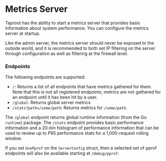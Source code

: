 # Metrics Server
Taproot has the ability to start a metrics server that provides basic information about system performance. You can configure 
the metrics server at startup.

Like the admin server, the metrics server should never be exposed to the outside world, and it is recommended to both 
set IP filtering on the server through configuration as well as filtering at the firewall level.

### Endpoints
The following endpoints are supported:
- `/`: Returns a list of all endpoints that have metrics gathered for them. Note that this is not all registered endpoints;
metrics are not gathered for an endpoint until it has been hit by a user.
- `/global`: Returns global server metrics
- `/stats?path=/some/path`: Returns metrics for `/some/path`.

The `/global` endpoint returns global runtime information (from the Go `runtime`) package. The `/stats` endpoint 
provides basic performance information and a 20-bin histogram of performance information that can be used to review up to 
P95 performance stats for a 1,000-request rolling window.

If you set `UsePprof` on the `ServerConfig` struct, then a selected set of pprof endpoints will also be available 
starting at `/debug/pprof`.